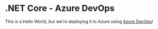 # .NET Core - Azure DevOps

This is a Hello World, but we're deploying it to Azure using [Azure DevOps](https://dev.azure.com)!
